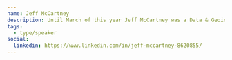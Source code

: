 ```yaml
---
name: Jeff McCartney
description: Until March of this year Jeff McCartney was a Data & Geoinformatics specialist for the Ontario Ministry of Infrastructure, where he got to turn huge data sets into really cool maps. Prior to that he was a developer and project manager for several other ministries within the Ontario government. In 2013 he founded [WAVEiii](http://www.waveiii.com) (that’s Wave Three), an online sports & activities challenge designed for large organizations with employees in multiple countries. Jeff has several bikes and actually rides them in Toronto. (2022)
tags:
  - type/speaker
social: 
  linkedin: https://www.linkedin.com/in/jeff-mccartney-8620855/
---
```

